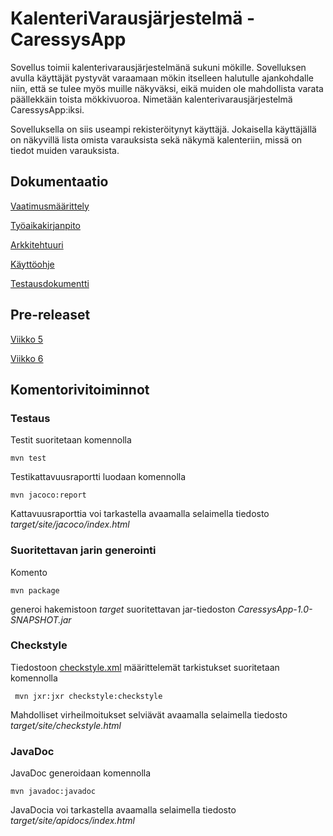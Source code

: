 # KalenteriVarausjärjestelmä - CaressysApp

Sovellus toimii kalenterivarausjärjestelmänä sukuni mökille. Sovelluksen avulla käyttäjät pystyvät varaamaan mökin itselleen halutulle ajankohdalle niin, että se tulee myös muille näkyväksi, eikä muiden ole mahdollista varata päällekkäin toista mökkivuoroa. Nimetään kalenterivarausjärjestelmä CaressysApp:iksi.

Sovelluksella on siis useampi rekisteröitynyt käyttäjä. Jokaisella käyttäjällä on näkyvillä lista omista varauksista sekä näkymä kalenteriin, missä on tiedot muiden varauksista. 

## Dokumentaatio

[Vaatimusmäärittely](https://github.com/lankku1/ot-harjoitustyo/blob/master/dokumentaatio/vaatimusmaarittely.md)

[Työaikakirjanpito](https://github.com/lankku1/ot-harjoitustyo/blob/master/dokumentaatio/tuntikirjanpito.md)

[Arkkitehtuuri](https://github.com/lankku1/ot-harjoitustyo/blob/master/dokumentaatio/arkkitehtuuri.md)

[Käyttöohje](https://github.com/lankku1/ot-harjoitustyo/blob/master/dokumentaatio/kayttoohje.md)

[Testausdokumentti](https://github.com/lankku1/ot-harjoitustyo/blob/master/dokumentaatio/testausdokumentti.md)

## Pre-releaset
[Viikko 5](https://github.com/lankku1/ot-harjoitustyo/releases/tag/Viikko5)

[Viikko 6](https://github.com/lankku1/ot-harjoitustyo/releases/tag/Viikko6)

## Komentorivitoiminnot

### Testaus

Testit suoritetaan komennolla

```
mvn test
```

Testikattavuusraportti luodaan komennolla

```
mvn jacoco:report
```

Kattavuusraporttia voi tarkastella avaamalla selaimella tiedosto _target/site/jacoco/index.html_

### Suoritettavan jarin generointi

Komento

```
mvn package
```

generoi hakemistoon _target_ suoritettavan jar-tiedoston _CaressysApp-1.0-SNAPSHOT.jar_

### Checkstyle

Tiedostoon [checkstyle.xml](https://github.com/mluukkai/OtmTodoApp/blob/master/checkstyle.xml) määrittelemät tarkistukset suoritetaan komennolla

```
 mvn jxr:jxr checkstyle:checkstyle
```

Mahdolliset virheilmoitukset selviävät avaamalla selaimella tiedosto _target/site/checkstyle.html_

### JavaDoc

JavaDoc generoidaan komennolla

```
mvn javadoc:javadoc
```

JavaDocia voi tarkastella avaamalla selaimella tiedosto _target/site/apidocs/index.html_

